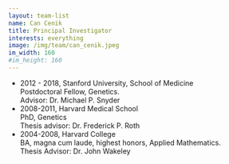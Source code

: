 ```yaml
---
layout: team-list
name: Can Cenik
title: Principal Investigator
interests: everything
image: /img/team/can_cenik.jpeg
im_width: 160
#im_height: 160
---
```

* 2012 - 2018, Stanford University, School of Medicine   
Postdoctoral Fellow, Genetics.   
Advisor: Dr. Michael P. Snyder   
* 2008-2011, Harvard Medical School   
PhD, Genetics    
Thesis advisor: Dr. Frederick P. Roth   
* 2004-2008, Harvard College   
BA, magna cum laude, highest honors, Applied Mathematics.   
Thesis Advisor: Dr. John Wakeley   
